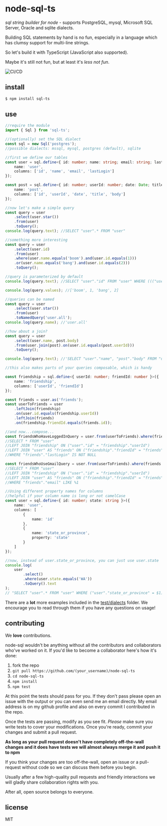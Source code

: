 # node-sql-ts

_sql string builder for node_ - supports PostgreSQL, mysql, Microsoft SQL Server, Oracle and sqlite dialects.

Building SQL statements by hand is no fun, especially in a language which has clumsy support for multi-line strings.

So let's build it with TypeScript (JavaScript also supported).

Maybe it's still not fun, but at least it's _less not fun_.

![CI/CD](https://github.com/charsleysa/node-sql-ts/workflows/CI/CD/badge.svg)

## install

```sh
$ npm install sql-ts
```

## use

```ts
//require the module
import { Sql } from 'sql-ts';

//(optionally) set the SQL dialect
const sql = new Sql('postgres');
//possible dialects: mssql, mysql, postgres (default), sqlite

//first we define our tables
const user = sql.define<{ id: number; name: string; email: string; lastLogin: Date }>({
    name: 'user',
    columns: ['id', 'name', 'email', 'lastLogin']
});

const post = sql.define<{ id: number; userId: number; date: Date; title: string; body: string }>({
    name: 'post',
    columns: ['id', 'userId', 'date', 'title', 'body']
});

//now let's make a simple query
const query = user
    .select(user.star())
    .from(user)
    .toQuery();
console.log(query.text); //SELECT "user".* FROM "user"

//something more interesting
const query = user
    .select(user.id)
    .from(user)
    .where(user.name.equals('boom').and(user.id.equals(1)))
    .or(user.name.equals('bang').and(user.id.equals(2)))
    .toQuery();

//query is parameterized by default
console.log(query.text); //SELECT "user"."id" FROM "user" WHERE ((("user"."name" = $1) AND ("user"."id" = $2)) OR (("user"."name" = $3) AND ("user"."id" = $4)))

console.log(query.values); //['boom', 1, 'bang', 2]

//queries can be named
const query = user
    .select(user.star())
    .from(user)
    .toNamedQuery('user.all');
console.log(query.name); //'user.all'

//how about a join?
const query = user
    .select(user.name, post.body)
    .from(user.join(post).on(user.id.equals(post.userId)))
    .toQuery();

console.log(query.text); //'SELECT "user"."name", "post"."body" FROM "user" INNER JOIN "post" ON ("user"."id" = "post"."userId")'

//this also makes parts of your queries composable, which is handy

const friendship = sql.define<{ userId: number; friendId: number }>({
    name: 'friendship',
    columns: ['userId', 'friendId']
});

const friends = user.as('friends');
const userToFriends = user
    .leftJoin(friendship)
    .on(user.id.equals(friendship.userId))
    .leftJoin(friends)
    .on(friendship.friendId.equals(friends.id));

//and now...compose...
const friendsWhoHaveLoggedInQuery = user.from(userToFriends).where(friends.lastLogin.isNotNull());
//SELECT * FROM "user"
//LEFT JOIN "friendship" ON ("user"."id" = "friendship"."userId")
//LEFT JOIN "user" AS "friends" ON ("friendship"."friendId" = "friends"."id")
//WHERE "friends"."lastLogin" IS NOT NULL

const friendsWhoUseGmailQuery = user.from(userToFriends).where(friends.email.like('%@gmail.com'));
//SELECT * FROM "user"
//LEFT JOIN "friendship" ON ("user"."id" = "friendship"."userId")
//LEFT JOIN "user" AS "friends" ON ("friendship"."friendId" = "friends"."id")
//WHERE "friends"."email" LIKE %1

//Using different property names for columns
//helpful if your column name is long or not camelCase
const user = sql.define<{ id: number; state: string }>({
    name: 'user',
    columns: [
        {
            name: 'id'
        },
        {
            name: 'state_or_province',
            property: 'state'
        }
    ]
});

//now, instead of user.state_or_province, you can just use user.state
console.log(
    user
        .select()
        .where(user.state.equals('WA'))
        .toQuery().text
);
// "SELECT "user".* FROM "user" WHERE ("user"."state_or_province" = $1)"
```

There are a **lot** more examples included in the [test/dialects](https://github.com/charsleysa/node-sql-ts/tree/master/test/dialects) folder. We encourage you to read through them if you have any questions on usage!

## contributing

We **love** contributions.

node-sql wouldn't be anything without all the contributors and collaborators who've worked on it.
If you'd like to become a collaborator here's how it's done:

1. fork the repo
2. `git pull https://github.com/(your_username)/node-sql-ts`
3. `cd node-sql-ts`
4. `npm install`
5. `npm test`

At this point the tests should pass for you. If they don't pass please open an issue with the output or you can even send me an email directly.
My email address is on my github profile and also on every commit I contributed in the repo.

Once the tests are passing, modify as you see fit. _Please_ make sure you write tests to cover your modifications. Once you're ready, commit your changes and submit a pull request.

**As long as your pull request doesn't have completely off-the-wall changes and it does have tests we will almost always merge it and push it to npm**

If you think your changes are too off-the-wall, open an issue or a pull-request without code so we can discuss them before you begin.

Usually after a few high-quality pull requests and friendly interactions we will gladly share collaboration rights with you.

After all, open source belongs to everyone.

## license

MIT

